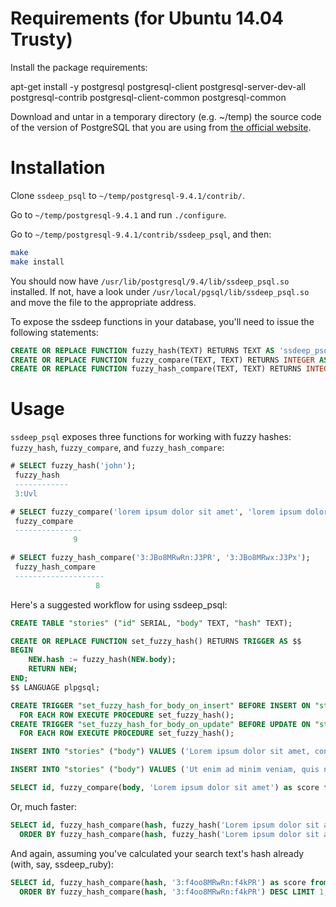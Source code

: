 Requirements (for Ubuntu 14.04 Trusty)
============

Install the package requirements:

  apt-get install -y postgresql postgresql-client postgresql-server-dev-all postgresql-contrib postgresql-client-common postgresql-common

Download and untar in a temporary directory (e.g. ~/temp) the source code of the version of PostgreSQL that you are using from [the official website](http://www.postgresql.org/ftp/source).

Installation
============

Clone `ssdeep_psql` to `~/temp/postgresql-9.4.1/contrib/`.

Go to `~/temp/postgresql-9.4.1` and run `./configure`.

Go to `~/temp/postgresql-9.4.1/contrib/ssdeep_psql`, and then:

```bash
make
make install
```
  
You should now have `/usr/lib/postgresql/9.4/lib/ssdeep_psql.so` installed. If not, have a look under `/usr/local/pgsql/lib/ssdeep_psql.so` and move the file to the appropriate address.

To expose the ssdeep functions in your database, you'll need to issue the following statements:

```SQL
CREATE OR REPLACE FUNCTION fuzzy_hash(TEXT) RETURNS TEXT AS 'ssdeep_psql.so', 'pg_fuzzy_hash' LANGUAGE C;
CREATE OR REPLACE FUNCTION fuzzy_compare(TEXT, TEXT) RETURNS INTEGER AS 'ssdeep_psql.so', 'pg_fuzzy_compare' LANGUAGE C;
CREATE OR REPLACE FUNCTION fuzzy_hash_compare(TEXT, TEXT) RETURNS INTEGER AS 'ssdeep_psql.so', 'pg_fuzzy_hash_compare' LANGUAGE C;
```

Usage
=====

`ssdeep_psql` exposes three functions for working with fuzzy hashes: `fuzzy_hash`, `fuzzy_compare`, and `fuzzy_hash_compare`:

```SQL
# SELECT fuzzy_hash('john');
 fuzzy_hash
 ------------
 3:Uvl

# SELECT fuzzy_compare('lorem ipsum dolor sit amet', 'lorem ipsum dolor sit amet');
 fuzzy_compare
 ---------------
              9

# SELECT fuzzy_hash_compare('3:JBo8MRwRn:J3PR', '3:JBo8MRwx:J3Px');
 fuzzy_hash_compare
 --------------------
                   8
```

Here's a suggested workflow for using ssdeep_psql:

```SQL
CREATE TABLE "stories" ("id" SERIAL, "body" TEXT, "hash" TEXT);

CREATE OR REPLACE FUNCTION set_fuzzy_hash() RETURNS TRIGGER AS $$
BEGIN
    NEW.hash := fuzzy_hash(NEW.body);
    RETURN NEW;
END;
$$ LANGUAGE plpgsql;

CREATE TRIGGER "set_fuzzy_hash_for_body_on_insert" BEFORE INSERT ON "stories"
  FOR EACH ROW EXECUTE PROCEDURE set_fuzzy_hash();
CREATE TRIGGER "set_fuzzy_hash_for_body_on_update" BEFORE UPDATE ON "stories"
  FOR EACH ROW EXECUTE PROCEDURE set_fuzzy_hash();

INSERT INTO "stories" ("body") VALUES ('Lorem ipsum dolor sit amet, consectetur adipisicing elit, sed do eiusmod tempor incididunt ut labore et dolore magna aliqua.');

INSERT INTO "stories" ("body") VALUES ('Ut enim ad minim veniam, quis nostrud exercitation ullamco laboris nisi ut aliquip ex ea commodo consequat.');

SELECT id, fuzzy_compare(body, 'Lorem ipsum dolor sit amet') as score from "stories" ORDER BY fuzzy_compare(body, 'Lorem ipsum dolor sit amet') DESC LIMIT 1;
```

Or, much faster:

```SQL
SELECT id, fuzzy_hash_compare(hash, fuzzy_hash('Lorem ipsum dolor sit amet')) as score from "stories"
  ORDER BY fuzzy_hash_compare(hash, fuzzy_hash('Lorem ipsum dolor sit amet')) DESC LIMIT 1;
```

And again, assuming you've calculated your search text's hash already (with, say, ssdeep_ruby):

```SQL
SELECT id, fuzzy_hash_compare(hash, '3:f4oo8MRwRn:f4kPR') as score from "stories"
  ORDER BY fuzzy_hash_compare(hash, '3:f4oo8MRwRn:f4kPR') DESC LIMIT 1;
```
